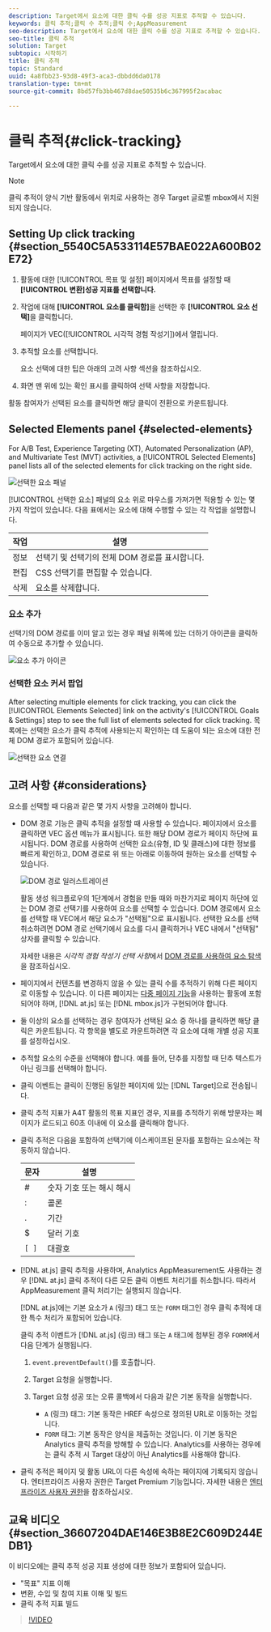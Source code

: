 ```yaml
---
description: Target에서 요소에 대한 클릭 수를 성공 지표로 추적할 수 있습니다.
keywords: 클릭 추적;클릭 수 추적;클릭 수;AppMeasurement
seo-description: Target에서 요소에 대한 클릭 수를 성공 지표로 추적할 수 있습니다.
seo-title: 클릭 추적
solution: Target
subtopic: 시작하기
title: 클릭 추적
topic: Standard
uuid: 4a8fbb23-93d8-49f3-aca3-dbbdd6da0178
translation-type: tm+mt
source-git-commit: 8bd57fb3bb467d8dae50535b6c367995f2acabac

---
```



# 클릭 추적{#click-tracking}

Target에서 요소에 대한 클릭 수를 성공 지표로 추적할 수 있습니다.

>[!NOTE]
>
>클릭 추적이 양식 기반 활동에서 위치로 사용하는 경우 Target 글로벌 mbox에서 지원되지 않습니다.

## Setting Up click tracking {#section_5540C5A533114E57BAE022A600B02E72}

1. 활동에 대한 [!UICONTROL 목표 및 설정] 페이지에서 목표를 설정할 때 **[!UICONTROL 변환]성공 지표를 선택합니다.**
1. 작업에 대해 **[!UICONTROL 요소를 클릭함]**&#x200B;을 선택한 후 **[!UICONTROL 요소 선택]**&#x200B;을 클릭합니다.

   페이지가 VEC([!UICONTROL 시각적 경험 작성기])에서 열립니다.

1. 추적할 요소를 선택합니다.

   요소 선택에 대한 팁은 아래의 고려 사항 섹션을 참조하십시오.

1. 화면 맨 위에 있는 확인 표시를 클릭하여 선택 사항을 저장합니다.

활동 참여자가 선택된 요소를 클릭하면 해당 클릭이 전환으로 카운트됩니다.

## Selected Elements panel {#selected-elements}

For A/B Test, Experience Targeting (XT), Automated Personalization (AP), and Multivariate Test (MVT) activities, a [!UICONTROL Selected Elements] panel lists all of the selected elements for click tracking on the right side.

![선택한 요소 패널](/help/c-activities/r-success-metrics/assets/selected-elements.png)

[!UICONTROL 선택한 요소] 패널의 요소 위로 마우스를 가져가면 적용할 수 있는 몇 가지 작업이 있습니다. 다음 표에서는 요소에 대해 수행할 수 있는 각 작업을 설명합니다.

| 작업 | 설명 |
| --- | --- |
| 정보 | 선택기 및 선택기의 전체 DOM 경로를 표시합니다. |
| 편집 | CSS 선택기를 편집할 수 있습니다. |
| 삭제 | 요소를 삭제합니다. |

### 요소 추가

선택기의 DOM 경로를 이미 알고 있는 경우 패널 위쪽에 있는 더하기 아이콘을 클릭하여 수동으로 추가할 수 있습니다.

![요소 추가 아이콘](/help/c-activities/r-success-metrics/assets/add-element.png)

### 선택한 요소 커서 팝업

After selecting multiple elements for click tracking, you can click the [!UICONTROL Elements Selected] link on the activity's [!UICONTROL Goals &amp; Settings] step to see the full list of elements selected for click tracking. 목록에는 선택한 요소가 클릭 추적에 사용되는지 확인하는 데 도움이 되는 요소에 대한 전체 DOM 경로가 포함되어 있습니다.

![선택한 요소 연결](/help/c-activities/r-success-metrics/assets/elements-selected-link.png)

## 고려 사항 {#considerations}

요소를 선택할 때 다음과 같은 몇 가지 사항을 고려해야 합니다.

* DOM 경로 기능은 클릭 추적을 설정할 때 사용할 수 있습니다. 페이지에서 요소를 클릭하면 VEC 옵션 메뉴가 표시됩니다. 또한 해당 DOM 경로가 페이지 하단에 표시됩니다. DOM 경로를 사용하여 선택한 요소(유형, ID 및 클래스)에 대한 정보를 빠르게 확인하고, DOM 경로로 위 또는 아래로 이동하여 원하는 요소를 선택할 수 있습니다.

   ![DOM 경로 일러스트레이션](/help/c-activities/r-success-metrics/assets/click-tracking-dom.png)

   활동 생성 워크플로우의 1단계에서 경험을 만들 때와 마찬가지로 페이지 하단에 있는 DOM 경로 선택기를 사용하여 요소를 선택할 수 있습니다. DOM 경로에서 요소를 선택할 때 VEC에서 해당 요소가 "선택됨"으로 표시됩니다. 선택한 요소를 선택 취소하려면 DOM 경로 선택기에서 요소를 다시 클릭하거나 VEC 내에서 "선택됨" 상자를 클릭할 수 있습니다.

   자세한 내용은 *시각적 경험 작성기 선택 사항*&#x200B;에서 [DOM 경로를 사용하여 요소 탐색](/help/c-experiences/c-visual-experience-composer/viztarget-options.md#dom-path)을 참조하십시오.

* 페이지에서 컨텐츠를 변경하지 않을 수 있는 클릭 수를 추적하기 위해 다른 페이지로 이동할 수 있습니다. 이 다른 페이지는 [다중 페이지 기능](../../c-experiences/c-visual-experience-composer/multipage-activity.md#concept_277E096063E14813AC5D8EDFA1D2ED48)을 사용하는 활동에 포함되어야 하며, [!DNL at.js] 또는 [!DNL mbox.js]가 구현되어야 합니다.
* 둘 이상의 요소를 선택하는 경우 참여자가 선택된 요소 중 하나를 클릭하면 해당 클릭은 카운트됩니다. 각 항목을 별도로 카운트하려면 각 요소에 대해 개별 성공 지표를 설정하십시오.
* 추적할 요소의 수준을 선택해야 합니다. 예를 들어, 단추를 지정할 때 단추 텍스트가 아닌 링크를 선택해야 합니다.
* 클릭 이벤트는 클릭이 진행된 동일한 페이지에 있는 [!DNL Target]으로 전송됩니다.
* 클릭 추적 지표가 A4T 활동의 목표 지표인 경우, 지표를 추적하기 위해 방문자는 페이지가 로드되고 60초 이내에 이 요소를 클릭해야 합니다.
* 클릭 추적은 다음을 포함하여 선택기에 이스케이프된 문자를 포함하는 요소에는 작동하지 않습니다.

   | 문자 | 설명 |
   |---|---|
   | # | 숫자 기호 또는 해시 해시 |
   | : | 콜론 |
   | . | 기간 |
   | $ | 달러 기호 |
   | `[ ]` | 대괄호 |

* [!DNL at.js] 클릭 추적을 사용하며, Analytics AppMeasurement도 사용하는 경우 [!DNL at.js] 클릭 추적이 다른 모든 클릭 이벤트 처리기를 취소합니다. 따라서 AppMeasurement 클릭 처리기는 실행되지 않습니다.

   [!DNL at.js]에는 기본 요소가 `A` (링크) 태그 또는 `FORM` 태그인 경우 클릭 추적에 대한 특수 처리가 포함되어 있습니다.

   클릭 추적 이벤트가 [!DNL at.js] (링크) 태그 또는 `A` 태그에 첨부된 경우 `FORM`에서 다음 단계가 실행됩니다.

   1. `event.preventDefault()`를 호출합니다.

   1. Target 요청을 실행합니다.

   1. Target 요청 성공 또는 오류 콜백에서 다음과 같은 기본 동작을 실행합니다.

      * `A` (링크) 태그: 기본 동작은 HREF 속성으로 정의된 URL로 이동하는 것입니다.
      * `FORM` 태그: 기본 동작은 양식을 제출하는 것입니다.
   이 기본 동작은 Analytics 클릭 추적을 방해할 수 있습니다. Analytics를 사용하는 경우에는 클릭 추적 시 Target 대상이 아닌 Analytics를 사용해야 합니다.

* 클릭 추적은 페이지 및 활동 URL이 다른 속성에 속하는 페이지에 기록되지 않습니다. 엔터프라이즈 사용자 권한은 Target Premium 기능입니다. 자세한 내용은 [엔터프라이즈 사용자 권한](/help/administrating-target/c-user-management/property-channel/property-channel.md)을 참조하십시오.

## 교육 비디오 {#section_36607204DAE146E3B8E2C609D244EDB1}

이 비디오에는 클릭 추적 성공 지표 생성에 대한 정보가 포함되어 있습니다.

* "목표" 지표 이해
* 변환, 수입 및 참여 지표 이해 및 빌드
* 클릭 추적 지표 빌드

>[!VIDEO](https://video.tv.adobe.com/v/17380?captions=kor)
